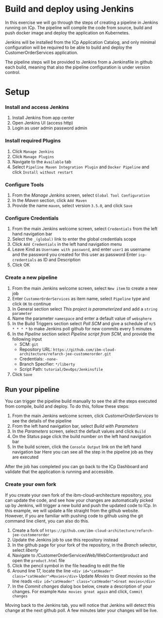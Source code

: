 # Build and deploy using Jenkins
In this exercise we will go through the steps of creating a pipeline in Jenkins running on ICp. 
The pipeline will compile the code from source, build and push docker image and deploy the application on Kubernetes.

Jenkins will be installed from the ICp Application Catalog, and only minimal configuration will be required to be able to build and deploy the CustomerOrderServices application.

The pipeline steps will be provided to Jenkins from a Jenkinsfile in github each build, meaning that also the pipeline configuration is under version control.


# Setup

### Install and access Jenkins
1. Install Jenkins from app center
1. Open Jenkins UI (access http)
1. Login as user admin password admin

### Install required Plugins
1. Click `Manage Jenkins`
1. Click `Manage Plugins`
1. Navigate to the `Available` tab
1. Select `Pipeline Maven Integration Plugin` and `Docker Pipeline` and click `Install without restart`

### Configure Tools
1. From the *Manage Jenkins* screen, select `Global Tool Configuration`
1. In the *Maven* section, click `Add Maven`
1. Provide the name `maven`, select version `3.5.0`, and click `Save`


### Configure Credentials
1. From the main Jenkins welcome screen, select `Credentials` from the left hand navigation bar
1. Select the `_(global)` link to enter the global credentials scope
1. Click `Add Credentials` in the left hand navigation menu
1. Leave Kind as `Username with password`, and enter `user1` as username and the password you created for this user as password
    Enter `icp-credentials` as ID and Description
1. Click OK

### Create a new pipeline
1. From the main Jenkins welcome screen, select `New item` to create a new job
1. Enter `CustomerOrderServices` as item name, select `Pipeline` type and click `OK` to continue
1. In General section select *This project is parameterized* and add a `string parameter`
1. Name the parameter `namespace` and enter a default value of `websphere`
1. In the Build Triggers section select *Poll SCM* and give a schedule of `H/5 * * * *` to make Jenkins poll github for new commits every 5 minutes
1. In the *Pipeline* section select *Pipeline script from SCM*, and provide the following input
    * SCM: `git`
    * Repository URL: `https://github.com/ibm-cloud-architecture/refarch-jee-customerorder.git`
    * Credentials: `-none-`
    * Branch Specifier: `*/liberty`
    * Script Path: `tutorial/DevOps/Jenkinsfile`
1. Click `Save`

## Run your pipeline

You can trigger the pipeline build manually to see the all the steps executed from compile, build and deploy.
To do this, follow these steps:
1. From the main Jenkins welcome screen, click *CustomerOrderServices* to see the details of the pipeline
1. From the left hand navigation bar, select *Build with Parameters*
1. In the *Parameters* screen, select the default values and click `Build`
1. On the Status page click the build number on the left hand navigation bar
1. In the build screen, click the `Console Output` link on the left hand navigation bar
   Here you can see all the step in the pipeline job as they are executed

After the job has completed you can go back to the ICp Dashboard and validate that the application is running and accessible.


### Create your own fork
If you create your own fork of the ibm-cloud-architecture repository, you can update the code, and see how your changes are automatically picked up by Jenkins, will trigger a new build and push the updated code to ICp.
In this example, we will update a file straight from the github website. However, if you are familiar with pushing code to github using the git command line client, you can also do this.

1. Create a fork of `https://github.com/ibm-cloud-architecture/refarch-jee-customerorder`
1. Update the Jenkins job to use this repository instead
1. In the github page for your fork of the repository, in the *Branch* selector, select *liberty*
1. Navigate to /CustomerOrderServicesWeb/WebContent/product and open the `product.html` file
1. Click the pencil symbol in the file heading to edit the file
1. Around line 17, locate the line `<div id="catHeader" class="catHeader">Movies</div>`
    Update *Movies* to *Great movies* so the line reads
    `<div id="catHeader" class="catHeader">Great movies</div> `
1. In the *Commit changes* dialog box below, create a description of your changes. For example `Make movies great again` and click, `Commit changes`

Moving back to the Jenkins tab, you will notice that Jenkins will detect this change at the next github poll. A few minutes later your changes will be live.

